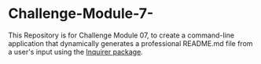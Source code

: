 # Challenge-Module-7-
This Repository is for Challenge Module 07, to create a command-line application that dynamically generates a professional README.md file from a user's input using the [Inquirer package](https://www.npmjs.com/package/inquirer).
